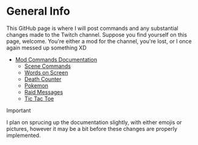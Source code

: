 # General Info
This GitHub page is where I will post commands and any substantial changes made to the Twitch channel. Suppose you find yourself on this page, welcome. You're either a mod for the channel, you're lost, or I once again messed up something XD

- [Mod Commands Documentation](ModCommands.md)
  - [Scene Commands](ModCommands.md#scene-commands)
  - [Words on Screen](ModCommands.md#words-on-screen)
  - [Death Counter](ModCommands.md#death-counter)
  - [Pokemon](ModCommands.md#pokemon)
  - [Raid Messages](ModCommands.md#raid-messages)
  - [Tic Tac Toe](ModCommands.md#tic-tac-toe)

> [!IMPORTANT]
> I plan on sprucing up the documentation slightly, with either emojis or pictures, however it may be a bit before these changes are properly implemented.
